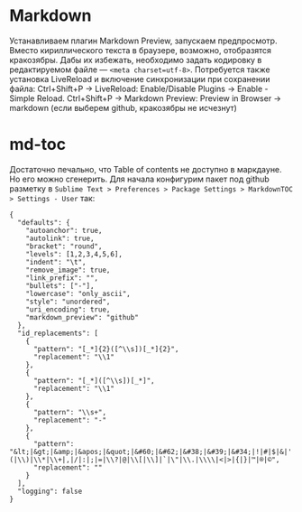 # Markdown

Устанавливаем плагин Markdown Preview, запускаем предпросмотр.
Вместо кириллического текста в браузере, возможно, отобразятся кракозябры. Дабы их избежать, необходимо задать кодировку в редактируемом файле — `<meta charset=utf-8>`. Потребуется также установка LiveReload и включение синхронизации при сохранении файла: Ctrl+Shift+P → LiveReload: Enable/Disable Plugins → Enable - Simple Reload.
Ctrl+Shift+P → Markdown Preview: Preview in Browser → markdown (если выберем github, кракозябры не исчезнут)

# md-toc
Достаточно печально, что Table of contents не доступно в маркдауне. Но его можно сгенерить.
Для начала конфигурим пакет под github разметку в `Sublime Text > Preferences > Package Settings > MarkdownTOC > Settings - User` так:
```
{
  "defaults": {
    "autoanchor": true,
    "autolink": true,
    "bracket": "round",
    "levels": [1,2,3,4,5,6],
    "indent": "\t",
    "remove_image": true,
    "link_prefix": "",
    "bullets": ["-"],
    "lowercase": "only_ascii",
    "style": "unordered",
    "uri_encoding": true,
    "markdown_preview": "github"
  },
  "id_replacements": [
    {
      "pattern": "[_*]{2}([^\\s])[_*]{2}",
      "replacement": "\\1"
    },
    {
      "pattern": "[_*]([^\\s])[_*]",
      "replacement": "\\1"
    },
    {
      "pattern": "\\s+",
      "replacement": "-"
    },
    {
      "pattern": "&lt;|&gt;|&amp;|&apos;|&quot;|&#60;|&#62;|&#38;|&#39;|&#34;|!|#|$|&|'|\\(|\\)|\\*|\\+|,|/|:|;|=|\\?|@|\\[|\\]|`|\"|\\.|\\\\|<|>|{|}|™|®|©",
      "replacement": ""
    }
  ],
  "logging": false
}

```